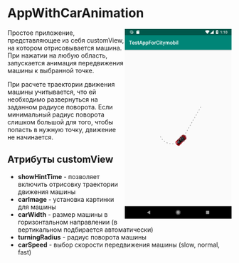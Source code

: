 # AppWithCarAnimation
<img align="right" width="240" src="/Screenshot.png">
Простое приложение, представляющее из себя customView, на котором отрисовывается машина.
При нажатии на любую область, запускается анимация передвижения машины к выбранной точке.

При расчете траектории движения машины учитывается, что ей необходимо развернуться на заданном радиусе поворота.
Если минимальный радиус поворота слишком большой для того, чтобы попасть в нужную точку, движение не начинается.

## Атрибуты customView
* **showHintTime** - позволяет включить отрисовку траектории движения машины
* **carImage** - установка картинки для машины
* **carWidth** - размер машины в горизонтальном направлении (в вертикальном подбирается автоматически)
* **turningRadius** - радиус поворота машины
* **carSpeed** - выбор скорости передвижения машины (slow, normal, fast)
